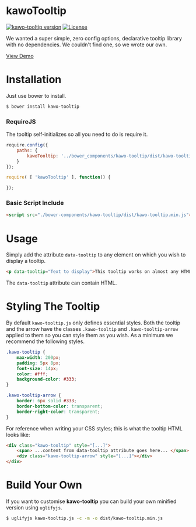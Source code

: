 kawoTooltip
===========
[![kawo-tooltip version](https://img.shields.io/badge/kawo--tooltip-v1.0.5-brightgreen.svg)](https://github.com/mailmangroup/kawo-tooltip/) [![License](http://img.shields.io/badge/License-MIT-blue.svg)](http://opensource.org/licenses/MIT)

We wanted a super simple, zero config options, declarative tooltip library with no dependencies. We couldn't find one, so we wrote our own.

[View Demo](http://jsfiddle.net/alexduncan/ce296hyo/)

# Installation

Just use bower to install.
```bash
$ bower install kawo-tooltip
```

### RequireJS
The tooltip self-initializes so all you need to do is require it.
```javascript
require.config({
	paths: {
		kawoTooltip: '../bower_components/kawo-tooltip/dist/kawo-tooltip.min'
	}
});

require( [ 'kawoTooltip' ], function() {

});
```

### Basic Script Include
```html
<script src="./bower-components/kawo-tooltip/dist/kawo-tooltip.min.js"></script>
```


# Usage

Simply add the attribute `data-tooltip` to any element on which you wish to display a tooltip.
```html
<p data-tooltip="Text to display">This tooltip works on almost any HTML element.</p>
```
The `data-tooltip` attribute can contain HTML.


# Styling The Tooltip

By default `kawo-tooltip.js` only defines essential styles. Both the tooltip and the arrow have the classes `.kawo-tooltip` and `.kawo-tooltip-arrow` applied to them so you can style them as you wish. As a minimum we recommend the following styles.

```css
.kawo-tooltip {
	max-width: 200px;
	padding: 5px 8px;
	font-size: 14px;
	color: #fff;
	background-color: #333;
}

.kawo-tooltip-arrow {
	border: 6px solid #333;
	border-bottom-color: transparent;
	border-right-color: transparent;
}
```

For reference when writing your CSS styles; this is what the tooltip HTML looks like:
```html
<div class="kawo-tooltip" style="[...]">
	<span> ...content from data-tooltip attribute goes here... </span>
	<div class="kawo-tooltip-arrow" style="[...]"></div>
</div>
```


# Build Your Own

If you want to customise **kawo-tooltip** you can build your own minified version using `uglifyjs`.
```bash
$ uglifyjs kawo-tooltip.js -c -m -o dist/kawo-tooltip.min.js
```